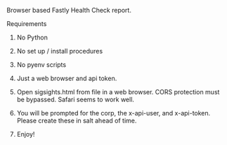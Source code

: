 Browser based Fastly Health Check report. 

Requirements
1. No Python
2. No set up / install procedures
3. No pyenv scripts
4. Just a web browser and api token.
  
1. Open sigsights.html from file in a web browser. CORS protection must be bypassed. Safari seems to work well.
2. You will be prompted for the corp, the x-api-user, and x-api-token. Please create these in salt ahead of time.
3. Enjoy!
